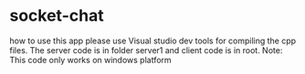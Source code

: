 # socket-chat
how to use this app
please use Visual studio dev tools for compiling the cpp files. The server code is in folder server1 and client code is in root.
Note: This code only works on windows platform